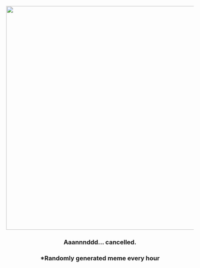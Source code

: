 <p align="center">
        <img src="https://i.imgur.com/QZ3LqLA.gif" width="600" height="600">
        </p>
        <h3 align="center">Aaannnddd... cancelled.</h3>
        <h3 align="center">*Randomly generated meme every hour</h3>
    